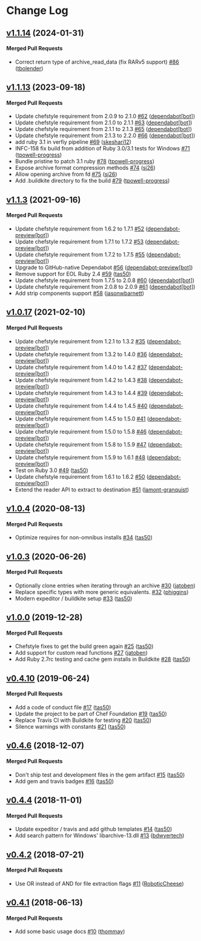 <!-- usage documentation: http://expeditor-docs.es.chef.io/configuration/changelog/ -->
# Change Log

<!-- latest_release -->
<!-- latest_release -->

<!-- release_rollup -->
<!-- release_rollup -->

<!-- latest_stable_release -->
## [v1.1.14](https://github.com/chef/ffi-libarchive/tree/v1.1.14) (2024-01-31)

#### Merged Pull Requests
- Correct return type of archive_read_data (fix RARv5 support) [#86](https://github.com/chef/ffi-libarchive/pull/86) ([tbolender](https://github.com/tbolender))
<!-- latest_stable_release -->

## [v1.1.13](https://github.com/chef/ffi-libarchive/tree/v1.1.13) (2023-09-18)

#### Merged Pull Requests
- Update chefstyle requirement from 2.0.9 to 2.1.0 [#62](https://github.com/chef/ffi-libarchive/pull/62) ([dependabot[bot]](https://github.com/dependabot[bot]))
- Update chefstyle requirement from 2.1.0 to 2.1.1 [#63](https://github.com/chef/ffi-libarchive/pull/63) ([dependabot[bot]](https://github.com/dependabot[bot]))
- Update chefstyle requirement from 2.1.1 to 2.1.3 [#65](https://github.com/chef/ffi-libarchive/pull/65) ([dependabot[bot]](https://github.com/dependabot[bot]))
- Update chefstyle requirement from 2.1.3 to 2.2.0 [#66](https://github.com/chef/ffi-libarchive/pull/66) ([dependabot[bot]](https://github.com/dependabot[bot]))
- add ruby 3.1 in verfiy pipeline [#69](https://github.com/chef/ffi-libarchive/pull/69) ([skeshari12](https://github.com/skeshari12))
- INFC-158 fix build from addition of Ruby 3.0/3.1 tests for Windows [#71](https://github.com/chef/ffi-libarchive/pull/71) ([tpowell-progress](https://github.com/tpowell-progress))
- Bundle pristine to patch 3.1 ruby [#78](https://github.com/chef/ffi-libarchive/pull/78) ([tpowell-progress](https://github.com/tpowell-progress))
- Expose archive format compression methods [#74](https://github.com/chef/ffi-libarchive/pull/74) ([sj26](https://github.com/sj26))
- Allow opening archive from fd [#75](https://github.com/chef/ffi-libarchive/pull/75) ([sj26](https://github.com/sj26))
- Add .buildkite directory to fix the build [#79](https://github.com/chef/ffi-libarchive/pull/79) ([tpowell-progress](https://github.com/tpowell-progress))

## [v1.1.3](https://github.com/chef/ffi-libarchive/tree/v1.1.3) (2021-09-16)

#### Merged Pull Requests
- Update chefstyle requirement from 1.6.2 to 1.7.1 [#52](https://github.com/chef/ffi-libarchive/pull/52) ([dependabot-preview[bot]](https://github.com/dependabot-preview[bot]))
- Update chefstyle requirement from 1.7.1 to 1.7.2 [#53](https://github.com/chef/ffi-libarchive/pull/53) ([dependabot-preview[bot]](https://github.com/dependabot-preview[bot]))
- Update chefstyle requirement from 1.7.2 to 1.7.5 [#55](https://github.com/chef/ffi-libarchive/pull/55) ([dependabot-preview[bot]](https://github.com/dependabot-preview[bot]))
- Upgrade to GitHub-native Dependabot [#56](https://github.com/chef/ffi-libarchive/pull/56) ([dependabot-preview[bot]](https://github.com/dependabot-preview[bot]))
- Remove support for EOL Ruby 2.4 [#59](https://github.com/chef/ffi-libarchive/pull/59) ([tas50](https://github.com/tas50))
- Update chefstyle requirement from 1.7.5 to 2.0.8 [#60](https://github.com/chef/ffi-libarchive/pull/60) ([dependabot[bot]](https://github.com/dependabot[bot]))
- Update chefstyle requirement from 2.0.8 to 2.0.9 [#61](https://github.com/chef/ffi-libarchive/pull/61) ([dependabot[bot]](https://github.com/dependabot[bot]))
- Add strip components support [#58](https://github.com/chef/ffi-libarchive/pull/58) ([jasonwbarnett](https://github.com/jasonwbarnett))

## [v1.0.17](https://github.com/chef/ffi-libarchive/tree/v1.0.17) (2021-02-10)

#### Merged Pull Requests
- Update chefstyle requirement from 1.2.1 to 1.3.2 [#35](https://github.com/chef/ffi-libarchive/pull/35) ([dependabot-preview[bot]](https://github.com/dependabot-preview[bot]))
- Update chefstyle requirement from 1.3.2 to 1.4.0 [#36](https://github.com/chef/ffi-libarchive/pull/36) ([dependabot-preview[bot]](https://github.com/dependabot-preview[bot]))
- Update chefstyle requirement from 1.4.0 to 1.4.2 [#37](https://github.com/chef/ffi-libarchive/pull/37) ([dependabot-preview[bot]](https://github.com/dependabot-preview[bot]))
- Update chefstyle requirement from 1.4.2 to 1.4.3 [#38](https://github.com/chef/ffi-libarchive/pull/38) ([dependabot-preview[bot]](https://github.com/dependabot-preview[bot]))
- Update chefstyle requirement from 1.4.3 to 1.4.4 [#39](https://github.com/chef/ffi-libarchive/pull/39) ([dependabot-preview[bot]](https://github.com/dependabot-preview[bot]))
- Update chefstyle requirement from 1.4.4 to 1.4.5 [#40](https://github.com/chef/ffi-libarchive/pull/40) ([dependabot-preview[bot]](https://github.com/dependabot-preview[bot]))
- Update chefstyle requirement from 1.4.5 to 1.5.0 [#41](https://github.com/chef/ffi-libarchive/pull/41) ([dependabot-preview[bot]](https://github.com/dependabot-preview[bot]))
- Update chefstyle requirement from 1.5.0 to 1.5.8 [#46](https://github.com/chef/ffi-libarchive/pull/46) ([dependabot-preview[bot]](https://github.com/dependabot-preview[bot]))
- Update chefstyle requirement from 1.5.8 to 1.5.9 [#47](https://github.com/chef/ffi-libarchive/pull/47) ([dependabot-preview[bot]](https://github.com/dependabot-preview[bot]))
- Update chefstyle requirement from 1.5.9 to 1.6.1 [#48](https://github.com/chef/ffi-libarchive/pull/48) ([dependabot-preview[bot]](https://github.com/dependabot-preview[bot]))
- Test on Ruby 3.0 [#49](https://github.com/chef/ffi-libarchive/pull/49) ([tas50](https://github.com/tas50))
- Update chefstyle requirement from 1.6.1 to 1.6.2 [#50](https://github.com/chef/ffi-libarchive/pull/50) ([dependabot-preview[bot]](https://github.com/dependabot-preview[bot]))
- Extend the reader API to extract to destination [#51](https://github.com/chef/ffi-libarchive/pull/51) ([lamont-granquist](https://github.com/lamont-granquist))

## [v1.0.4](https://github.com/chef/ffi-libarchive/tree/v1.0.4) (2020-08-13)

#### Merged Pull Requests
- Optimize requires for non-omnibus installs [#34](https://github.com/chef/ffi-libarchive/pull/34) ([tas50](https://github.com/tas50))

## [v1.0.3](https://github.com/chef/ffi-libarchive/tree/v1.0.3) (2020-06-26)

#### Merged Pull Requests
- Optionally clone entries when iterating through an archive [#30](https://github.com/chef/ffi-libarchive/pull/30) ([jatoben](https://github.com/jatoben))
- Replace specific types with more generic equivalents. [#32](https://github.com/chef/ffi-libarchive/pull/32) ([phiggins](https://github.com/phiggins))
- Modern expeditor / buildkite setup [#33](https://github.com/chef/ffi-libarchive/pull/33) ([tas50](https://github.com/tas50))

## [v1.0.0](https://github.com/chef/ffi-libarchive/tree/v1.0.0) (2019-12-28)

#### Merged Pull Requests
- Chefstyle fixes to get the build green again [#25](https://github.com/chef/ffi-libarchive/pull/25) ([tas50](https://github.com/tas50))
- Add support for custom read functions [#27](https://github.com/chef/ffi-libarchive/pull/27) ([jatoben](https://github.com/jatoben))
-  Add Ruby 2.7rc testing and cache gem installs in Buildkite [#28](https://github.com/chef/ffi-libarchive/pull/28) ([tas50](https://github.com/tas50))

## [v0.4.10](https://github.com/chef/ffi-libarchive/tree/v0.4.10) (2019-06-24)

#### Merged Pull Requests
- Add a code of conduct file [#17](https://github.com/chef/ffi-libarchive/pull/17) ([tas50](https://github.com/tas50))
- Update the project to be part of Chef Foundation [#19](https://github.com/chef/ffi-libarchive/pull/19) ([tas50](https://github.com/tas50))
- Replace Travis CI with Buildkite for testing [#20](https://github.com/chef/ffi-libarchive/pull/20) ([tas50](https://github.com/tas50))
- Silence warnings with constants [#21](https://github.com/chef/ffi-libarchive/pull/21) ([tas50](https://github.com/tas50))

## [v0.4.6](https://github.com/chef/ffi-libarchive/tree/v0.4.6) (2018-12-07)

#### Merged Pull Requests
- Don&#39;t ship test and development files in the gem artifact [#15](https://github.com/chef/ffi-libarchive/pull/15) ([tas50](https://github.com/tas50))
- Add gem and travis badges [#16](https://github.com/chef/ffi-libarchive/pull/16) ([tas50](https://github.com/tas50))

## [v0.4.4](https://github.com/chef/ffi-libarchive/tree/v0.4.4) (2018-11-01)

#### Merged Pull Requests
- Update expeditor / travis and add github templates [#14](https://github.com/chef/ffi-libarchive/pull/14) ([tas50](https://github.com/tas50))
- Add search pattern for Windows&#39; libarchive-13.dll [#13](https://github.com/chef/ffi-libarchive/pull/13) ([bdwyertech](https://github.com/bdwyertech))

## [v0.4.2](https://github.com/chef/ffi-libarchive/tree/v0.4.2) (2018-07-21)

#### Merged Pull Requests
- Use OR instead of AND for file extraction flags [#11](https://github.com/chef/ffi-libarchive/pull/11) ([RoboticCheese](https://github.com/RoboticCheese))

## [v0.4.1](https://github.com/chef/ffi-libarchive/tree/v0.4.1) (2018-06-13)

#### Merged Pull Requests
- Add some basic usage docs [#10](https://github.com/chef/ffi-libarchive/pull/10) ([thommay](https://github.com/thommay))
